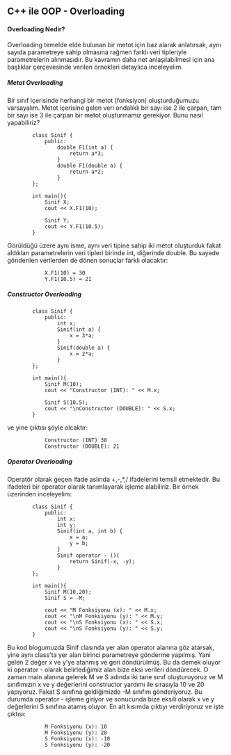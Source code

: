 ## C++ ile OOP - Overloading

#### Overloading Nedir?

Overloading temelde elde bulunan bir metot için baz alarak anlatırsak, aynı sayıda parametreye sahip olmasına rağmen farklı veri tipleriyle parametrelerin alınmasıdır. Bu kavramın daha net anlaşılabilmesi için ana başlıklar çerçevesinde verilen örnekleri detaylıca inceleyelim.

##### Metot Overloading

Bir sınıf içerisinde herhangi bir metot (fonksiyon) oluşturduğumuzu varsayalım. Metot içerisine gelen veri ondalıklı bir sayı ise 2 ile çarpan, tam bir sayı ise 3 ile çarpan bir metot oluşturmamız gerekiyor. Bunu nasıl yapabiliriz?


            class Sinif {
                public:
                    double F1(int a) {
                        return a*3;
                    }
                    double F1(double a) {
                        return a*2;
                    }
            };

            int main(){
                Sinif X;
                cout << X.F1(10);
                
                Sinif Y;
                cout << Y.F1(10.5);
            }

Görüldüğü üzere aynı isme, aynı veri tipine sahip iki metot oluşturduk fakat aldıkları parametrelerin veri tipleri birinde int, diğerinde double. Bu sayede gönderilen verilerden de dönen sonuçlar farklı olacaktır:

                X.F1(10) = 30
                Y.F1(10.5) = 21

##### Constructor Overloading

            class Sinif {
                public:
                    int x;
                    Sinif(int a) {
                        x = 3*a;
                    }
                    Sinif(double a) {
                        x = 2*a;
                    }
            };

            int main(){
                Sinif M(10);
                cout << "Constructor (INT): " << M.x;
                
                Sinif S(10.5);
                cout << "\nConstructor (DOUBLE): " << S.x;
            }

ve yine çıktısı şöyle olcaktır:

                Constructor (INT) 30
                Constructor (DOUBLE): 21


##### Operator Overloading

Operatör olarak geçen ifade aslında +,-,*,/ ifadelerini temsil etmektedir. Bu ifadeleri bir operator olarak tanımlayarak işleme alabiliriz. Bir örnek üzerinden inceleyelim:

            class Sinif {
                public:
                    int x;
                    int y;
                    Sinif(int a, int b) {
                        x = a;
                        y = b;
                    }
                    Sinif operator - (){
                        return Sinif(-x, -y); 
                    }
            };

            int main(){
                Sinif M(10,20);
                Sinif S = -M;
                
                cout << "M Fonksiyonu (x): " << M.x;
                cout << "\nM Fonksiyonu (y): " << M.y;
                cout << "\nS Fonksiyonu (x): " << S.x;
                cout << "\nS Fonksiyonu (y): " << S.y;
            }

Bu kod blogumuzda Sinif clasında yer alan operator alanına göz atarsak, yine aynı class'ta yer alan birinci parametreye gönderme yapılmış. Yani gelen 2 değer x ve y'ye atanmış ve geri döndürülmüş. Bu da demek oluyor ki operator - olarak belirlediğimiz alan bize eksi verileri döndürecek. O zaman main alanına gelerek M ve S adında iki tane sınıf oluşturuyoruz ve M sınıfımızın x ve y değerlerini constructor yardımı ile sırasıyla 10 ve 20 yapıyoruz. Fakat S sınıfına geldiğimizde -M sınıfını gönderiyoruz. Bu durumda operator - işleme giriyor ve sonucunda bize eksili olarak x ve y değerlerini S sınıfına atamış oluyor. En alt kısımda çıktıyı verdiriyoruz ve işte çıktısı:

                M Fonksiyonu (x): 10
                M Fonksiyonu (y): 20
                S Fonksiyonu (x): -10
                S Fonksiyonu (y): -20

